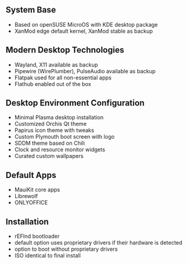 ## System Base
* Based on openSUSE MicroOS with KDE desktop package
* XanMod edge default kernel, XanMod stable as backup
## Modern Desktop Technologies
* Wayland, X11 available as backup
* Pipewire (WirePlumber), PulseAudio available as backup
* Flatpak used for all non-essential apps
* Flathub enabled out of the box
## Desktop Environment Configuration
* Minimal Plasma desktop installation
* Customized Orchis Qt theme
* Papirus icon theme with tweaks
* Custom Plymouth boot screen with logo
* SDDM theme based on Chili
* Clock and resource monitor widgets
* Curated custom wallpapers
## Default Apps
* MauiKit core apps
* Librewolf
* ONLYOFFICE
## Installation
* rEFInd bootloader
* default option uses proprietary drivers if their hardware is detected
* option to boot without proprietary drivers
* ISO identical to final install

